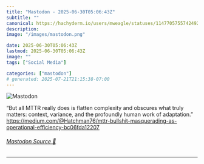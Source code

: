 ```yaml
---
title: "Mastodon - 2025-06-30T05:06:43Z"
subtitle: ""
canonical: https://hachyderm.io/users/mweagle/statuses/114770575574249245
description:
image: "/images/mastodon.png"

date: 2025-06-30T05:06:43Z
lastmod: 2025-06-30T05:06:43Z
image: ""
tags: ["Social Media"]

categories: ["mastodon"]
# generated: 2025-07-21T21:15:38-07:00
---
```

![Mastodon](/images/mastodon.png)

<p>“But all MTTR really does is flatten complexity and obscures what truly matters: context, variance, and the profoundly human work of adaptation.”<br /><a href="https://medium.com/@Hatchman76/mttr-bullshit-masquerading-as-operational-efficiency-bc06fda12207" target="_blank" rel="nofollow noopener noreferrer" translate="no"><span class="invisible">https://</span><span class="ellipsis">medium.com/@Hatchman76/mttr-bu</span><span class="invisible">llshit-masquerading-as-operational-efficiency-bc06fda12207</span></a></p>


###### [Mastodon Source 🐘](https://hachyderm.io/@mweagle/114770575574249245)

___
